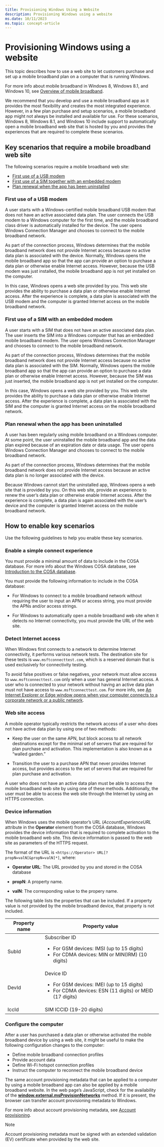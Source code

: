 ```yaml
---
title: Provisioning Windows Using a Website
description: Provisioning Windows using a website
ms.date: 10/11/2023
ms.topic: concept-article
---
```


# Provisioning Windows using a website

This topic describes how to use a web site to let customers purchase and set up a mobile broadband plan on a computer that is running Windows.

For more info about mobile broadband in Windows 8, Windows 8.1, and Windows 10, see [Overview of mobile broadband](overview-of-mobile-broadband.md).

We recommend that you develop and use a mobile broadband app as it provides the most flexibility and creates the most integrated experience. However, in a few plan purchase and setup scenarios, a mobile broadband app might not always be installed and available for use. For these scenarios, Windows 8, Windows 8.1, and Windows 10 include support to automatically open a mobile broadband web site that is hosted by you and provides the experiences that are required to complete these scenarios.

## Key scenarios that require a mobile broadband web site

The following scenarios require a mobile broadband web site:

- [First use of a USB modem](#first-use-of-a-usb-modem)
- [First use of a SIM together with an embedded modem](#first-use-of-a-sim-with-an-embedded-modem)
- [Plan renewal when the app has been uninstalled](#plan-renewal-when-the-app-has-been-uninstalled)

### First use of a USB modem

A user starts with a Windows-certified mobile broadband USB modem that does not have an active associated data plan. The user connects the USB modem to a Windows computer for the first time, and the mobile broadband class driver is automatically installed for the device. The user opens Windows Connection Manager and chooses to connect to the mobile broadband network.

As part of the connection process, Windows determines that the mobile broadband network does not provide Internet access because no active data plan is associated with the device. Normally, Windows opens the mobile broadband app so that the app can provide an option to purchase a data plan or otherwise enable Internet access. However, because the USB modem was just installed, the mobile broadband app is not yet installed on the computer.

In this case, Windows opens a web site provided by you. This web site provides the ability to purchase a data plan or otherwise enable Internet access. After the experience is complete, a data plan is associated with the USB modem and the computer is granted Internet access on the mobile broadband network.

### First use of a SIM with an embedded modem

A user starts with a SIM that does not have an active associated data plan. The user inserts the SIM into a Windows computer that has an embedded mobile broadband modem. The user opens Windows Connection Manager and chooses to connect to the mobile broadband network.

As part of the connection process, Windows determines that the mobile broadband network does not provide Internet access because no active data plan is associated with the SIM. Normally, Windows opens the mobile broadband app so that the app can provide an option to purchase a data plan or otherwise enable Internet access. However, because the SIM was just inserted, the mobile broadband app is not yet installed on the computer.

In this case, Windows opens a web site provided by you. This web site provides the ability to purchase a data plan or otherwise enable Internet access. After the experience is complete, a data plan is associated with the SIM and the computer is granted Internet access on the mobile broadband network.

### Plan renewal when the app has been uninstalled

A user has been regularly using mobile broadband on a Windows computer. At some point, the user uninstalled the mobile broadband app and the data plan expired because of an expiration date or data usage. The user opens Windows Connection Manager and chooses to connect to the mobile broadband network.

As part of the connection process, Windows determines that the mobile broadband network does not provide Internet access because an active data plan is no longer associated with the device.

Because Windows cannot start the uninstalled app, Windows opens a web site that is provided by you. On this web site, provide an experience to renew the user’s data plan or otherwise enable Internet access. After the experience is complete, a data plan is again associated with the user’s device and the computer is granted Internet access on the mobile broadband network.

## How to enable key scenarios

Use the following guidelines to help you enable these key scenarios.

### Enable a simple connect experience

You must provide a minimal amount of data to include in the COSA database. For more info about the Windows COSA database, see [Introduction to the COSA database](cosa-database.md).

You must provide the following information to include in the COSA database:

- For Windows to connect to a mobile broadband network without requiring the user to input an APN or access string, you must provide the APNs and/or access strings.

- For Windows to automatically open a mobile broadband web site when it detects no Internet connectivity, you must provide the URL of the web site.

### Detect Internet access

When Windows first connects to a network to determine Internet connectivity, it performs various network tests. The destination site for these tests is `www.msftconnecttest.com`, which is a reserved domain that is used exclusively for connectivity testing.

To avoid false positives or false negatives, your network must allow access to `www.msftconnecttest.com` only when a user has general Internet access. A user who is connected to your network without having an active data plan must not have access to `www.msftconnecttest.com`. For more info, see [An Internet Explorer or Edge window opens when your computer connects to a corporate network or a public network](https://support.microsoft.com/help/4494446/an-internet-explorer-or-edge-window-opens-when-your-computer-connects).

### Web site access

A mobile operator typically restricts the network access of a user who does not have active data plan by using one of two methods:

- Keep the user on the same APN, but block access to all network destinations except for the minimal set of servers that are required for plan purchase and activation. This implementation is also known as a “walled garden.”

- Transition the user to a purchase APN that never provides Internet access, but provides access to the set of servers that are required for plan purchase and activation.

A user who does not have an active data plan must be able to access the mobile broadband web site by using one of these methods. Additionally, the user must be able to access the web site through the Internet by using an HTTPS connection.

### Device information

When Windows uses the mobile operator’s URL (*AccountExperienceURL* attribute in the **Operator** element) from the COSA database, Windows provides the device information that is required to complete activation to the mobile broadband web site. This device information is passed to the web site as parameters of the HTTPS request.

The format of the URL is `<https://Operator> URL[?propN=valN[&propN=valN]*]`, where:

- **Operator URL**: The URL provided by you and stored in the COSA database

- **propN**: A property name.

- **valN**: The corresponding value to the propery name.

The following table lists the properties that can be included. If a property value is not provided by the mobile broadband device, that property is not included.

| Property name | Property value |
|--|--|
| SubId | Subscriber ID<br><ul><li>For GSM devices: IMSI (up to 15 digits)</li><li>For CDMA devices: MIN or MIN(IRM) (10 digits)</li></ul> |
| DevId | Device ID<br><ul><li>For GSM devices: IMEI (up to 15 digits)</li><li>For CDMA devices: ESN (11 digits) or MEID (17 digits)</li></ul> |
| IccId | SIM ICCID (19-20 digits) |

### Configure the computer

After a user has purchased a data plan or otherwise activated the mobile broadband device by using a web site, it might be useful to make the following configuration changes to the computer:

- Define mobile broadband connection profiles
- Provide account data
- Define Wi-Fi hotspot connection profiles
- Instruct the computer to reconnect the mobile broadband device

The same account provisioning metadata that can be applied to a computer by using a mobile broadband app can also be applied by a mobile broadband website. In the web page’s JavaScript, check for the availability of the [**window.external.msProvisionNetworks**](/previous-versions/windows/internet-explorer/ie-developer/platform-apis/dn529170(v=vs.85)) method. If it is present, the browser can transfer account provisioning metadata to Windows.

For more info about account provisioning metadata, see [Account provisioning](account-provisioning.md).

> [!NOTE]
> Account provisioning metadata must be signed with an extended validation (EV) certificate when provided by the web site.

